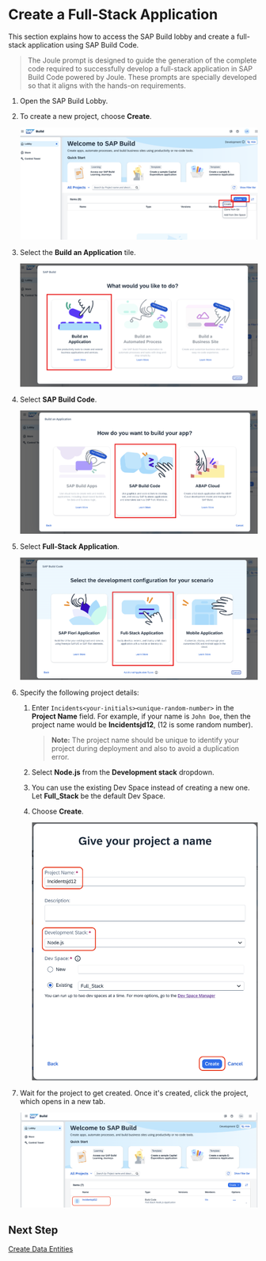 # Create a Full-Stack Application

This section explains how to access the SAP Build lobby and create a full-stack application using SAP Build Code.

> The Joule prompt is designed to guide the generation of the complete code required to successfully develop a full-stack application in SAP Build Code powered by Joule. These prompts are specially developed so that it aligns with the hands-on requirements.

1. Open the SAP Build Lobby.

2. To create a new project, choose **Create**.

    ![build lobby](../images/create-full-stack-project/lobby.png)

3. Select the **Build an Application** tile.
    
    ![build application](../images/create-full-stack-project/build-app.png)

4. Select **SAP Build Code**.

    ![build code](../images/create-full-stack-project/sap-build-code.png)

5. Select **Full-Stack Application**.

    ![full-stack-app](../images/create-full-stack-project/full-stack-app.png)

6. Specify the following project details:

    1. Enter `Incidents<your-initials><unique-random-number>` in the **Project Name** field. For example, if your name is `John Doe`, then the project name would be **Incidentsjd12**, (12 is some random number).

        > **Note:** The project name should be unique to identify your project during deployment and also to avoid a duplication error.

    2. Select **Node.js** from the **Development stack** dropdown.
    3. You can use the existing Dev Space instead of creating a new one. Let **Full_Stack** be the default Dev Space.
    4. Choose **Create**.

        ![project details](../images/create-full-stack-project/project_name.png)


7. Wait for the project to get created. Once it's created, click the project, which opens in a new tab.

    ![project-created](../images/create-full-stack-project/project_created.png)

## Next Step

[Create Data Entities](create-data-entities.md)
